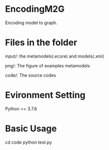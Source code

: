 # EncodingM2G
Encoding model to graph.

# Files in the folder
input/: the metamodels(.ecore) and models(.xmi)

png/: The figure of examples metamodels

code/: The source codes

# Evironment Setting
Python == 3.7.6

# Basic Usage
cd code
python test.py
